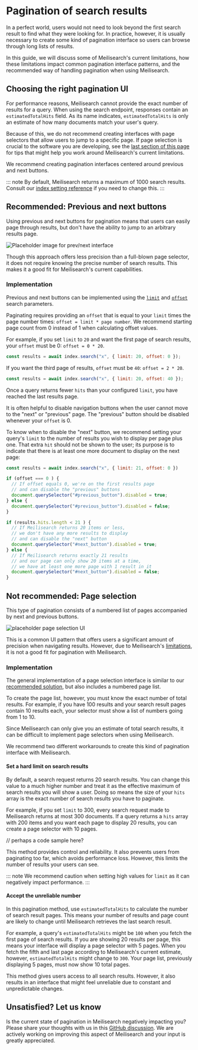 # Pagination of search results

In a perfect world, users would not need to look beyond the first search result to find what they were looking for. In practice, however, it is usually necessary to create some kind of pagination interface so users can browse through long lists of results.

In this guide, we will discuss some of Meilisearch's current limitations, how these limitations impact common pagination interface patterns, and the recommended way of handling pagination when using Meilisearch.

## Choosing the right pagination UI

For performance reasons, Meilisearch cannot provide the exact number of results for a query. When using the search endpoint, responses contain an `estimatedTotalHits` field. As its name indicates, `estimatedTotalHits` is only an estimate of how many documents match your user's query.

Because of this, we do not recommend creating interfaces with page selectors that allow users to jump to a specific page. If page selection is crucial to the software you are developing, see the [last section of this page](#not-recommended-page-selection) for tips that might help you work around Meilisearch's current limitations.

We recommend creating pagination interfaces centered around previous and next buttons.

::: note
By default, Meilisearch returns a maximum of 1000 search results. Consult our [index setting reference](/reference/api/settings.md) if you need to change this.
:::

## Recommended: Previous and next buttons

Using previous and next buttons for pagination means that users can easily page through results, but don't have the ability to jump to an arbitrary results page.

![Placeholder image for prev/next interface]()

Though this approach offers less precision than a full-blown page selector, it does not require knowing the precise number of search results. This makes it a good fit for Meilisearch's current capabilities.

### Implementation

Previous and next buttons can be implemented using the [`limit`](/reference/api/search.md#limit) and [`offset`](/reference/api/search.md#offset) search parameters.

Paginating requires providing an `offset` that is equal to your `limit` times the page number times: `offset = limit * page number`. We recommend starting page count from 0 instead of 1 when calculating offset values.

For example, if you set `limit` to `20` and want the first page of search results, your `offset` must be 0: `offset = 0 * 20`.

```js
const results = await index.search("x", { limit: 20, offset: 0 });
```

If you want the third page of results, `offset` must be `40`: `offset = 2 * 20`.

```js
const results = await index.search("x", { limit: 20, offset: 40 });
```

Once a query returns fewer `hits` than your configured `limit`, you have reached the last results page.

It is often helpful to disable navigation buttons when the user cannot move to the "next" or "previous" page. The "previous" button should be disabled whenever your `offset` is 0.

To know when to disable the "next" button, we recommend setting your query's `limit` to the number of results you wish to display per page plus one. That extra `hit` should not be shown to the user; its purpose is to indicate that there is at least one more document to display on the next page:

```js
const results = await index.search("x", { limit: 21, offset: 0 })

if (offset === 0 ) {
  // If offset equals 0, we're on the first results page
  // and can disable the "previous" buttons
  document.querySelector("#previous_button").disabled = true;
} else {
  document.querySelector("#previous_button").disabled = false;
}

if (results.hits.length < 21 ) {
  // If Meilisearch returns 20 items or less, 
  // we don't have any more results to display
  // and can disable the "next" button
  document.querySelector("#next_button").disabled = true;
} else {
  // If Meilisearch returns exactly 21 results
  // and our page can only show 20 items at a time,
  // we have at least one more page with 1 result in it
  document.querySelector("#next_button").disabled = false;
}
```

## Not recommended: Page selection

This type of pagination consists of a numbered list of pages accompanied by next and previous buttons.

![placeholder page selection UI](https://vuejsexamples.com/content/images/2018/11/vue-pagination.gif)

This is a common UI pattern that offers users a significant amount of precision when navigating results. However, due to Meilisearch's [limitations](#choosing-the-right-pagination-ui), it is not a good fit for pagination with Meilisearch.

### Implementation

The general implementation of a page selection interface is similar to our [recommended solution](#recommended-previous-and-next-buttons), but also includes a numbered page list.

To create the page list, however, you must know the exact number of total results. For example, if you have 100 results and your search result pages contain 10 results each, your selector must show a list of numbers going from 1 to 10.

Since Meilisearch can only give you an estimate of total search results, it can be difficult to implement page selectors when using Meilisearch.

We recommend two different workarounds to create this kind of pagination interface with Meilisearch.

#### Set a hard limit on search results

By default, a search request returns 20 search results. You can change this value to a much higher number and treat it as the effective maximum of search results you will show a user. Doing so means the size of your `hits` array is the exact number of search results you have to paginate.

For example, if you set `limit` to 300, every search request made to Meilisearch returns at most 300 documents. If a query returns a `hits` array with 200 items and you want each page to display 20 results, you can create a page selector with 10 pages.

// perhaps a code sample here?

This method provides control and reliability. It also prevents users from paginating too far, which avoids performance loss. However, this limits the number of results your users can see.

::: note
We recommend caution when setting high values for `limit` as it can negatively impact performance.
:::

#### Accept the unreliable number

In this pagination method, use `estimatedTotalHits` to calculate the number of search result pages. This means your number of results and page count are likely to change until Meilisearch retrieves the last search result.

For example, a query's `estimatedTotalHits` might be `100` when you fetch the first page of search results. If you are showing 20 results per page, this means your interface will display a page selector with 5 pages. When you fetch the fifth and last page according to Meilisearch's current estimate, however, `estimatedTotalHits` might change to `300`. Your page list, previously displaying 5 pages, must now show 10 total pages.

This method gives users access to all search results. However, it also results in an interface that might feel unreliable due to constant and unpredictable changes.

## Unsatisfied? Let us know

Is the current state of pagination in Meilisearch negatively impacting you? Please share your thoughts with us in this [GitHub discussion](https://github.com/meilisearch/product/discussions/483). We are actively working on improving this aspect of Meilisearch and your input is greatly appreciated.

